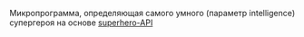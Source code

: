Микропрограмма, определяющая самого умного (параметр intelligence) супергероя на основе [superhero-API](https://akabab.github.io/superhero-api/api/) 
